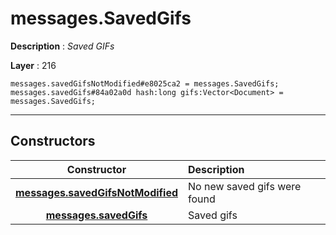 # messages.SavedGifs

**Description** : *Saved GIFs*

**Layer** : 216

```tl
messages.savedGifsNotModified#e8025ca2 = messages.SavedGifs;
messages.savedGifs#84a02a0d hash:long gifs:Vector<Document> = messages.SavedGifs;
```

---

## Constructors

| Constructor | Description |
| :---: | :--- |
| [**messages.savedGifsNotModified**](constructor/messages.savedGifsNotModified) | No new saved gifs were found |
| [**messages.savedGifs**](constructor/messages.savedGifs) | Saved gifs |